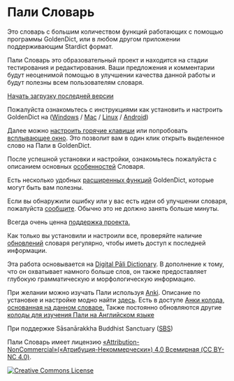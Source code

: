 # Пали Словарь

Это словарь с большим количеством функций работающих с помощью программы GoldenDict, или в любом другом приложении поддерживающим Stardict формат. 

Пали Словарь это образовательный проект и находится на стадии тестирования и редактирования. Ваши предложения и комментарии будут неоценимой помощью в улучшении качества данной работы и будут полезны всем пользователям словаря.

[Начать загрузку последней версии](https://github.com/sasanarakkha/study-tools/releases/latest/download/ru-pali-dict.zip)

Пожалуйста ознакомьтесь с инструкциями как установить и настроить GoldenDict на ([Windows](https://devamitta.github.io/pali/install_win_ru.html) / [Mac](https://devamitta.github.io/pali/install_mac_ru.html) / [Linux](https://devamitta.github.io/pali/install_linux_ru.html) / [Android](https://devamitta.github.io/pali/install_andoid_ru.html))

Далее можно [настроить горячие клавиши](https://devamitta.github.io/pali/setup_hotkey_ru.html) или попробовать [всплывающее окно](https://devamitta.github.io/pali/setup_scan_popup_ru.html). Это позволит вам в один клик открыть выделенное слово на Пали в GoldenDict.

После успешной установки и настройки, ознакомьтесь пожалуйста с описанием основных [особенностей](https://devamitta.github.io/pali/features_ru.html) Словаря. 

Есть несколько удобных [расширенных функций](https://devamitta.github.io/pali/gd_advanced_features_ru.html) GoldenDict, которые могут быть вам полезны.

Если вы обнаружили ошибку или у вас есть идеи об улучшении словаря, пожалуйста [сообщите](https://docs.google.com/forms/d/1iMD9sCSWFfJAFCFYuG9HRIyrr9KFRy0nAOVApM998wM/viewform?usp=pp_url&entry.1433863141=devamitta.github.io). Обычно это не должно занять больше минуты. 

Всегда очень ценна [поддержка проекта.](https://devamitta.github.io/pali/support_ru.html)

Как только вы установили и настроили все, проверяйте наличие [обновлений](https://devamitta.github.io/pali/update_ru.html) словаря регулярно, чтобы иметь доступ к последней информации.

Эта работа основывается на [Digital Pāli Dictionary](https://digitalpalidictionary.github.io/index.html). В дополнение к тому, что он охватывает намного больше слов, он также предоставляет глубокую грамматическую и морфологическую информацию.

При желании можно изучать Пали используя [Anki](https://apps.ankiweb.net/). Описание по установке и настройке модно найти [здесь](https://alexeygorelov.github.io/anki-manual-ru/). Есть в доступе [Анки колода, основанная на данном словаре.](https://sasanarakkha.github.io/study-tools/anki-decks/ru-pali-vocab.html) Также постоянно обновляются другие [колоды для изучения Пали на Английском языке](https://sasanarakkha.github.io/study-tools/)

При поддержке Sāsanārakkha Buddhist Sanctuary ([SBS](https://sasanarakkha.org/))

Пали Словарь имеет лицензию [«Attribution-NonCommercial»(«Атрибуция-Некоммерчески») 4.0 Всемирная (CC BY-NC 4.0)](https://creativecommons.org/licenses/by-nc/4.0/deed.ru).

<a rel="license" href="http://creativecommons.org/licenses/by-nc/4.0/"><img alt="Creative Commons License" style="border-width:0" src="https://i.creativecommons.org/l/by-nc/4.0/88x31.png" /></a><br />
